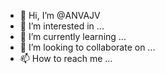 - 👋 Hi, I’m @ANVAJV
- 👀 I’m interested in ...
- 🌱 I’m currently learning ...
- 💞️ I’m looking to collaborate on ...
- 📫 How to reach me ...

<!---
ANVAJV/ANVAJV is a ✨ special ✨ repository because its `README.md` (this file) appears on your GitHub profile.
You can click the Preview link to take a look at your changes.
--->
